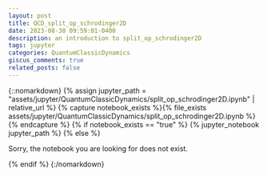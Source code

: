 ```yaml
---
layout: post
title: QCD_split_op_schrodinger2D
date: 2023-08-30 09:59:01-0400
description: an introduction to split_op_schrodinger2D
tags: jupyter
categories: QuantumClassicDynamics
giscus_comments: true
related_posts: false
---
```


<!-- To include a jupyter notebook in a post, you can use the following code:


Let's break it down: this is possible thanks to [Jekyll Jupyter Notebook plugin](https://github.com/red-data-tools/jekyll-jupyter-notebook) that allows you to embed jupyter notebooks in your posts. It basically calls [`jupyter nbconvert --to html`](https://nbconvert.readthedocs.io/en/latest/usage.html#convert-html) to convert the notebook to an html page and then includes it in the post. Since [Kramdown](https://jekyllrb.com/docs/configuration/markdown/) is the default Markdown renderer for Jekyll, we need to surround the call to the plugin with the [::nomarkdown](https://kramdown.gettalong.org/syntax.html#extensions) tag so that it stops processing this part with Kramdown and outputs the content as-is.

The plugin takes as input the path to the notebook, but it assumes the file exists. If you want to check if the file exists before calling the plugin, you can use the `file_exists` filter. This avoids getting a 404 error from the plugin and ending up displaying the main page inside of it instead. If the file does not exist, you can output a message to the user. The code displayed above outputs the following: -->

{::nomarkdown}
{% assign jupyter_path = "assets/jupyter/QuantumClassicDynamics/split_op_schrodinger2D.ipynb" | relative_url %}
{% capture notebook_exists %}{% file_exists assets/jupyter/QuantumClassicDynamics/split_op_schrodinger2D.ipynb %}{% endcapture %}
{% if notebook_exists == "true" %}
    {% jupyter_notebook jupyter_path %}
{% else %}
    <p>Sorry, the notebook you are looking for does not exist.</p>
{% endif %}
{:/nomarkdown}
